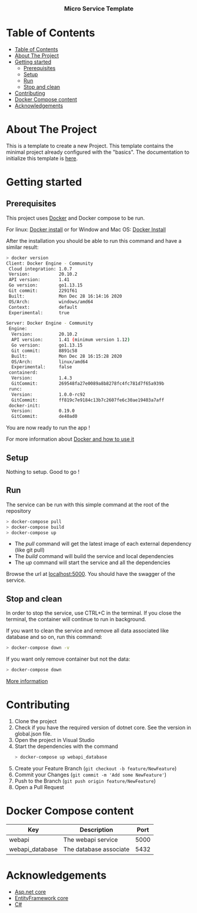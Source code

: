 <br />
<p align="center">
  <h3 align="center">Micro Service Template</h3>
</p>

# Table of Contents

- [Table of Contents](#table-of-contents)
- [About The Project](#about-the-project)
- [Getting started](#getting-started)
  - [Prerequisites](#prerequisites)
  - [Setup](#setup)
  - [Run](#run)
  - [Stop and clean](#stop-and-clean)
- [Contributing](#contributing)
- [Docker Compose content](#docker-compose-content)
- [Acknowledgements](#acknowledgements)

# About The Project

This is a template to create a new Project. This template contains the minimal project already configured with the "basics".
The documentation to initialize this template is [here](docs/Initialize-Template.md).

# Getting started

## Prerequisites

This project uses [Docker](https://www.docker.com/) and Docker compose to be run.

For linux: [Docker install](https://docs.docker.com/engine/install/ubuntu/)
or for Window and Mac OS: [Docker Install](https://docs.docker.com/desktop/)

After the installation you should be able to run this command and have a similar result:
```sh
> docker version
Client: Docker Engine - Community
 Cloud integration: 1.0.7
 Version:           20.10.2
 API version:       1.41
 Go version:        go1.13.15
 Git commit:        2291f61
 Built:             Mon Dec 28 16:14:16 2020
 OS/Arch:           windows/amd64
 Context:           default
 Experimental:      true

Server: Docker Engine - Community
 Engine:
  Version:          20.10.2
  API version:      1.41 (minimum version 1.12)
  Go version:       go1.13.15
  Git commit:       8891c58
  Built:            Mon Dec 28 16:15:28 2020
  OS/Arch:          linux/amd64
  Experimental:     false
 containerd:
  Version:          1.4.3
  GitCommit:        269548fa27e0089a8b8278fc4fc781d7f65a939b
 runc:
  Version:          1.0.0-rc92
  GitCommit:        ff819c7e9184c13b7c2607fe6c30ae19403a7aff
 docker-init:
  Version:          0.19.0
  GitCommit:        de40ad0
```

You are now ready to run the app !

For more information about [Docker and how to use it](docs/Docker-how-to.md)

## Setup

Nothing to setup. Good to go !

## Run

The service can be run with this simple command at the root of the repository
```bash
> docker-compose pull
> docker-compose build
> docker-compose up
```

- The *pull* command will get the latest image of each external dependency (like git pull)
- The *build* command will build the service and local dependencies
- The *up* command will start the service and all the dependencies

Browse the url at [localhost:5000](http://localhost:5000/swagger). You should have the swagger of the service.

## Stop and clean
In order to stop the service, use CTRL+C in the terminal. If you close the terminal, the container will continue to run in background.

If you want to clean the service and remove all data associated like database and so on, run this command:
```bash
> docker-compose down -v
```
If you want only remove container but not the data:
```bash
> docker-compose down
```
[More information](https://docs.docker.com/compose/reference/down/)

# Contributing

1. Clone the project
2. Check if you have the required version of dotnet core. See the version in global.json file.
3. Open the project in Visual Studio
4. Start the dependencies with the command 
   ```bash
   > docker-compose up webapi_database
   ```
5. Create your Feature Branch (`git checkout -b feature/NewFeature`)
6. Commit your Changes (`git commit -m 'Add some NewFeature'`)
7. Push to the Branch (`git push origin feature/NewFeature`)
8. Open a Pull Request

# Docker Compose content

|Key                    |Description                          |Port|
|-----------------------|-------------------------------------|----|
|webapi                 |The webapi service                   |5000|
|webapi_database        |The database associate               |5432|

# Acknowledgements
* [Asp.net core](https://docs.microsoft.com/en-us/aspnet/core/?view=aspnetcore-5.0)
* [EntityFramework core](https://docs.microsoft.com/en-us/ef/core/)
* [C#](https://docs.microsoft.com/en-us/dotnet/csharp/language-reference/)
